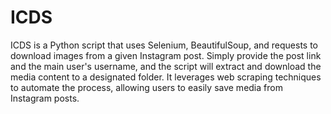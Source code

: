 # ICDS


ICDS is a Python script that uses Selenium, BeautifulSoup, and requests to download images from a given Instagram post. Simply provide the post link and the main user's username, and the script will extract and download the media content to a designated folder. It leverages web scraping techniques to automate the process, allowing users to easily save media from Instagram posts.

